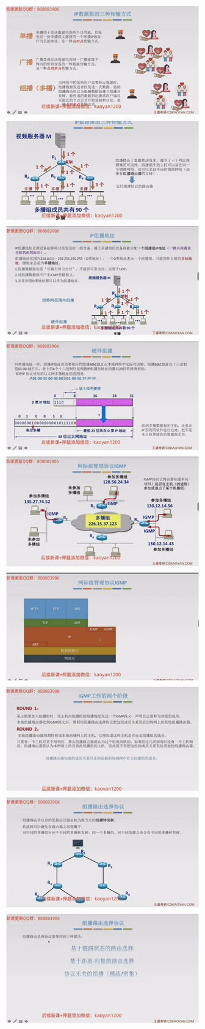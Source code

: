 
![](images/Pasted%20image%2020241124224537.png)

![](images/Pasted%20image%2020241124224726.png)

![](images/Pasted%20image%2020241124230744.png)

![](images/Pasted%20image%2020241125000238.png)

![](images/Pasted%20image%2020241125000450.png)

![](images/Pasted%20image%2020241125000513.png)

![](images/Pasted%20image%2020241125000639.png)

![](images/Pasted%20image%2020241125000741.png)

![](images/Pasted%20image%2020241125000826.png)